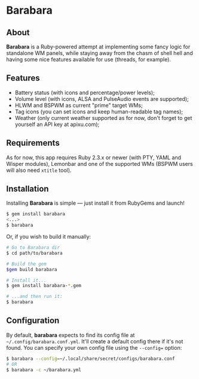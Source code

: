 # Barabara

## About

**Barabara** is a Ruby-powered attempt at implementing some fancy logic for
standalone WM panels, while staying away from the chasm of shell hell and having
some nice features available for use (threads, for example).

## Features

* Battery status (with icons and percentage/power levels);
* Volume level (with icons, ALSA and PulseAudio events are supported);
* HLWM and BSPWM as current "prime" target WMs;
* Tag icons (you can set icons and keep human-readable tag names);
* Weather (only current weather supported as for now, don't forget to get yourself an API key at apixu.com);

## Requirements

As for now, this app requires Ruby 2.3.x or newer (with PTY, YAML and Wisper modules),
Lemonbar and one of the supported WMs (BSPWM users will also need `xtitle`
tool).

## Installation

Installing **Barabara** is simple — just install it from RubyGems and launch!

```bash
$ gem install barabara
<...>
$ barabara
```

Or, if you wish to build it manually:
```bash
# Go to Barabara dir
$ cd path/to/barabara

# Build the gem
$gem build barabara

# Install it...
$ gem install barabara-*.gem

# ...and then run it:
$ barabara
```

## Configuration

By default, **barabara** expects to find its config file at
`~/.config/barabara.conf.yml`. It'll create a default config there if it's not
found. You can specify your own config file using the `--config=` option:
```bash
$ barabara --config=~/.local/share/secret/configs/barabara.conf
# OR
$ barabara -c ~/barabara.yml
```

